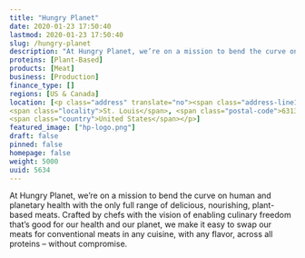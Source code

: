 ```yaml
---
title: "Hungry Planet"
date: 2020-01-23 17:50:40
lastmod: 2020-01-23 17:50:40
slug: /hungry-planet
description: "At Hungry Planet, we’re on a mission to bend the curve on human and planetary health with the only full range of delicious, nourishing, plant-based meats. Crafted by chefs with the vision of enabling culinary freedom that’s good for our health and our planet, we make it easy to swap our meats for conventional meats in any cuisine, with any flavor, across all proteins – without compromise."
proteins: [Plant-Based]
products: [Meat]
business: [Production]
finance_type: []
regions: [US & Canada]
location: [<p class="address" translate="no"><span class="address-line1">Clayton Road</span><br>
<span class="locality">St. Louis</span>, <span class="postal-code">63131</span><br>
<span class="country">United States</span></p>]
featured_image: ["hp-logo.png"]
draft: false
pinned: false
homepage: false
weight: 5000
uuid: 5634
---
```

<p>At Hungry Planet, we’re on a mission to bend the curve on human and planetary health with the only full range of delicious, nourishing, plant-based meats. Crafted by chefs with the vision of enabling culinary freedom that’s good for our health and our planet, we make it easy to swap our meats for conventional meats in any cuisine, with any flavor, across all proteins – without compromise.</p>

